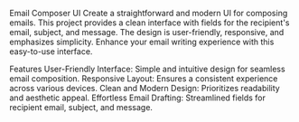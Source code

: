 Email Composer UI
Create a straightforward and modern UI for composing emails. This project provides a clean interface with fields for the recipient's email, subject, and message. The design is user-friendly, responsive, and emphasizes simplicity. Enhance your email writing experience with this easy-to-use interface.

Features
User-Friendly Interface: Simple and intuitive design for seamless email composition.
Responsive Layout: Ensures a consistent experience across various devices.
Clean and Modern Design: Prioritizes readability and aesthetic appeal.
Effortless Email Drafting: Streamlined fields for recipient email, subject, and message.
